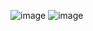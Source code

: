 ![image](https://github.com/jonvicbarcenas/Activity5/assets/48144626/1599cd17-e7f5-4be3-a157-893a608f65dc)
![image](https://github.com/jonvicbarcenas/Activity5/assets/48144626/2716b719-b845-485b-a01d-f9017ce010ac)
